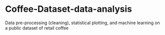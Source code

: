 # Coffee-Dataset-data-analysis
Data pre-processing (cleaning), statistical plotting, and machine learning on a public dataset of retail coffee 
